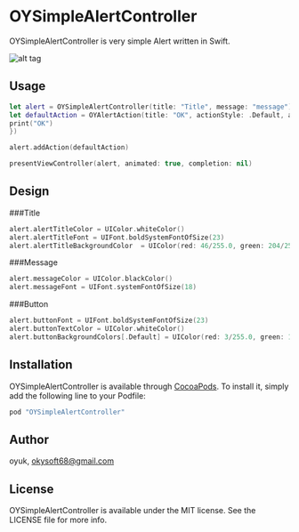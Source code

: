 # OYSimpleAlertController

OYSimpleAlertController is very simple Alert written in Swift.


![alt tag](https://github.com/oyuk/OYSimpleAlertController/blob/master/Assets/OYSimpleAlertController.gif)

## Usage
```Swift
let alert = OYSimpleAlertController(title: "Title", message: "message")
let defaultAction = OYAlertAction(title: "OK", actionStyle: .Default, actionHandler: {
print("OK")
})

alert.addAction(defaultAction)

presentViewController(alert, animated: true, completion: nil)
```
## Design

###Title
```Swift
alert.alertTitleColor = UIColor.whiteColor()
alert.alertTitleFont = UIFont.boldSystemFontOfSize(23)
alert.alertTitleBackgroundColor  = UIColor(red: 46/255.0, green: 204/255.0, blue: 113/255.0, alpha: 1.0)  
``` 
###Message   
```Swift
alert.messageColor = UIColor.blackColor()
alert.messageFont = UIFont.systemFontOfSize(18)
```
###Button
```Swift
alert.buttonFont = UIFont.boldSystemFontOfSize(23)
alert.buttonTextColor = UIColor.whiteColor()
alert.buttonBackgroundColors[.Default] = UIColor(red: 3/255.0, green: 169/255.0, blue: 244/255.0, alpha: 1.0)
```

## Installation

OYSimpleAlertController is available through [CocoaPods](http://cocoapods.org). To install
it, simply add the following line to your Podfile:

```ruby
pod "OYSimpleAlertController"
```

## Author

oyuk, okysoft68@gmail.com

## License

OYSimpleAlertController is available under the MIT license. See the LICENSE file for more info.

